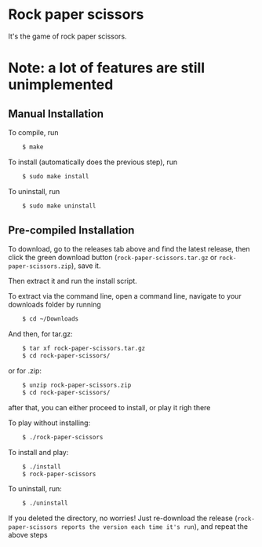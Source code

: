 # Rock paper scissors

It's the game of rock paper scissors.

# Note: a lot of features are still unimplemented

## Manual Installation

To compile, run

```bash
    $ make
```

To install (automatically does the previous step), run

```bash
    $ sudo make install
```

To uninstall, run

```bash
    $ sudo make uninstall
```

## Pre-compiled Installation

To download, go to the releases tab above and find the latest release, then click the green download button (`rock-paper-scissors.tar.gz` or `rock-paper-scissors.zip`), save it.

Then extract it and run the install script.

To extract via the command line, open a command line, navigate to your downloads folder by running

```bash
    $ cd ~/Downloads
```

And then, for tar.gz:

```bash
    $ tar xf rock-paper-scissors.tar.gz
    $ cd rock-paper-scissors/
```

or for .zip:

```bash
    $ unzip rock-paper-scissors.zip
    $ cd rock-paper-scissors/
```

after that, you can either proceed to install, or play it righ there

To play without installing:

```bash
    $ ./rock-paper-scissors
```

To install and play:

```bash
    $ ./install
    $ rock-paper-scissors
```

To uninstall, run:

```bash
    $ ./uninstall
```

If you deleted the directory, no worries! Just re-download the release (`rock-paper-scissors reports the version each time it's run`), and repeat the above steps
